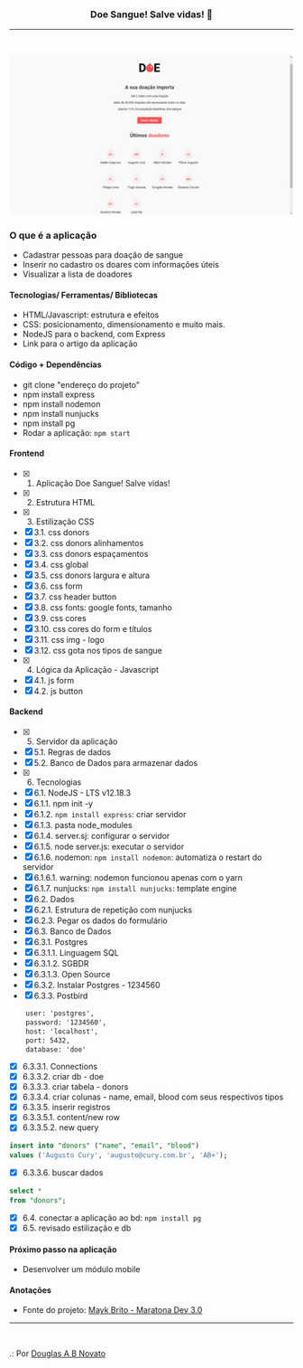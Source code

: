 <h3 align="center">
  Doe Sangue! Salve vidas! 🚀
</h3>

---
<br>

![Resultado da Aplicação](/public/tela-da-aplicacao.jpg)

### O que é a aplicação

- Cadastrar pessoas para doação de sangue
- Inserir no cadastro os doares com informações úteis
- Visualizar a lista de doadores

#### Tecnologias/ Ferramentas/ Bibliotecas

- HTML/Javascript: estrutura e efeitos
- CSS: posicionamento, dimensionamento e muito mais.
- NodeJS para o backend, com Express
- Link para o artigo da aplicação

#### Código + Dependências

- git clone "endereço do projeto"
- npm install express
- npm install nodemon
- npm install nunjucks
- npm install pg
- Rodar a aplicação: `npm start`

#### Frontend 

- [x] 1. Aplicação Doe Sangue! Salve vidas!
- [x] 2. Estrutura HTML 
- [x] 3. Estilização CSS
- [x] 3.1. css donors
- [x] 3.2. css donors alinhamentos
- [x] 3.3. css donors espaçamentos
- [x] 3.4. css global
- [x] 3.5. css donors largura e altura
- [x] 3.6. css form
- [x] 3.7. css header button
- [x] 3.8. css fonts: google fonts, tamanho
- [x] 3.9. css cores 
- [x] 3.10. css cores do form e títulos
- [x] 3.11. css img - logo 
- [x] 3.12. css gota nos tipos de sangue 
- [x] 4. Lógica da Aplicação - Javascript
- [x] 4.1. js form
- [x] 4.2. js button

#### Backend

- [x] 5. Servidor da aplicação
- [x] 5.1. Regras de dados
- [x] 5.2. Banco de Dados para armazenar dados
- [x] 6. Tecnologias 
- [x] 6.1. NodeJS - LTS v12.18.3
- [x] 6.1.1. npm init -y
- [x] 6.1.2. `npm install express`: criar servidor
- [x] 6.1.3. pasta node_modules
- [x] 6.1.4. server.sj: configurar o servidor
- [x] 6.1.5. node server.js: executar o servidor
- [x] 6.1.6. nodemon: `npm install nodemon`: automatiza o restart do servidor
- [x] 6.1.6.1. warning: nodemon funcionou apenas com o yarn
- [x] 6.1.7. nunjucks: `npm install nunjucks`: template engine
- [x] 6.2. Dados
- [x] 6.2.1. Estrutura de repetição com nunjucks
- [x] 6.2.3. Pegar os dados do formulário
- [x] 6.3. Banco de Dados
- [x] 6.3.1. Postgres 
- [x] 6.3.1.1. Linguagem SQL
- [x] 6.3.1.2. SGBDR
- [x] 6.3.1.3. Open Source
- [x] 6.3.2. Instalar Postgres - 1234560 
- [x] 6.3.3. Postbird
````
    user: 'postgres',
    password: '1234560',
    host: 'localhost',
    port: 5432,
    database: 'doe'
````
- [x] 6.3.3.1. Connections
- [x] 6.3.3.2. criar db - doe
- [x] 6.3.3.3. criar tabela - donors
- [x] 6.3.3.4. criar colunas - name, email, blood com seus respectivos tipos
- [x] 6.3.3.5. inserir registros
- [x] 6.3.3.5.1. content/new row
- [x] 6.3.3.5.2. new query
````sql
insert into "donors" ("name", "email", "blood")
values ('Augusto Cury', 'augusto@cury.com.br', 'AB+');
````
- [x] 6.3.3.6. buscar dados
````sql
select *
from "donors";
````
- [x] 6.4. conectar a aplicação ao bd: `npm install pg`
- [x] 6.5. revisado estilização e db  

#### Próximo passo na aplicação

- Desenvolver um módulo mobile

#### Anotações   

- Fonte do projeto: [Mayk Brito - Maratona Dev 3.0](https://github.com/maykbrito)

---
<br>

.: Por [Douglas A B Novato](https://linktr.ee/douglasabnovato)